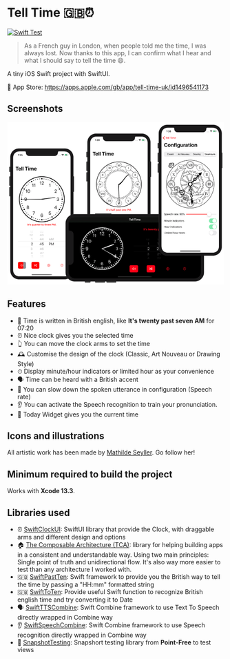 # Tell Time 🇬🇧⏰

[![Swift Test](https://github.com/renaudjenny/TellTime/actions/workflows/test.yml/badge.svg)](https://github.com/renaudjenny/TellTime/actions/workflows/test.yml)

>As a French guy in London, when people told me the time, I was always lost. Now thanks to this app, I can confirm what I hear and what I should say to tell the time 😄.

A tiny iOS Swift project with SwiftUI.

📲 App Store: https://apps.apple.com/gb/app/tell-time-uk/id1496541173

## Screenshots

![Screenshots of the application from an iPhone](docs/assets/iPhoneScreenshots.png)

## Features

* 🐰 Time is written in British english, like **It's twenty past seven AM** for 07:20
* ⏰ Nice clock gives you the selected time
* 👆 You can move the clock arms to set the time
* 🕰 Customise the design of the clock (Classic, Art Nouveau or Drawing Style)
* ⏱  Display minute/hour indicators or limited hour as your convenience
* 🗣 Time can be heard with a British accent
* 🐢 You can slow down the spoken utterance in configuration (Speech rate)
* 👂 You can activate the Speech recognition to train your pronunciation.
* 👾 Today Widget gives you the current time

## Icons and illustrations

All artistic work has been made by [Mathilde Seyller](https://instagram.com/myobriel). Go follow her!

## Minimum required to build the project

Works with **Xcode 13.3**.

## Libraries used

* ⏰ [SwiftClockUI](https://github.com/renaudjenny/SwiftClockUI): SwiftUI library that provide the Clock, with draggable arms and different design and options
* 🏠 [The Composable Architecture (TCA)](https://github.com/pointfreeco/swift-composable-architecture): library for helping building apps in a consistent and understandable way. Using two main principles: Single point of truth and unidirectional flow. It's also way more easier to test than any architecture I worked with.
* 🇬🇧 [SwiftPastTen](https://github.com/renaudjenny/SwiftPastTen): Swift framework to provide you the British way to tell the time by passing a "HH:mm" formatted string
* 🇬🇧 [SwiftToTen](https://github.com/renaudjenny/SwiftToTen): Provide useful Swift function to recognize British english time and try converting it to Date
* 🗣 [SwiftTTSCombine](https://github.com/renaudjenny/SwiftTTSCombine): Swift Combine framework to use Text To Speech directly wrapped in Combine way
* 👂 [SwiftSpeechCombine](https://github.com/renaudjenny/SwiftSpeechCombine): Swift Combine framework to use Speech recognition directly wrapped in Combine way
* 📸 [SnapshotTesting](https://github.com/pointfreeco/swift-snapshot-testing): Snapshort testing library from **Point-Free** to test views
